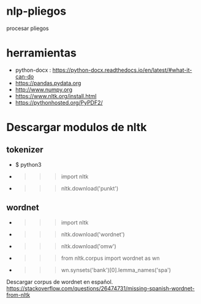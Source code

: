 # nlp-pliegos
procesar pliegos

# herramientas
* python-docx : https://python-docx.readthedocs.io/en/latest/#what-it-can-do
* https://pandas.pydata.org
* http://www.numpy.org
* https://www.nltk.org/install.html
* https://pythonhosted.org/PyPDF2/


# Descargar modulos de nltk
## tokenizer
* $ python3
* >>> import nltk
* >>> nltk.download('punkt')
## wordnet
* >>> import nltk
* >>> nltk.download('wordnet')
* >>> nltk.download('omw')
* >>> from nltk.corpus import wordnet as wn
* >>> wn.synsets('bank')[0].lemma_names('spa')

Descargar corpus de wordnet en español.
https://stackoverflow.com/questions/26474731/missing-spanish-wordnet-from-nltk 
